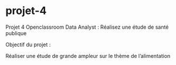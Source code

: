 # projet-4
Projet 4 Openclassroom Data Analyst : Réalisez une étude de santé publique 

 Objectif du projet : 
 
 Réaliser une étude de grande ampleur sur le thème de l’alimentation
